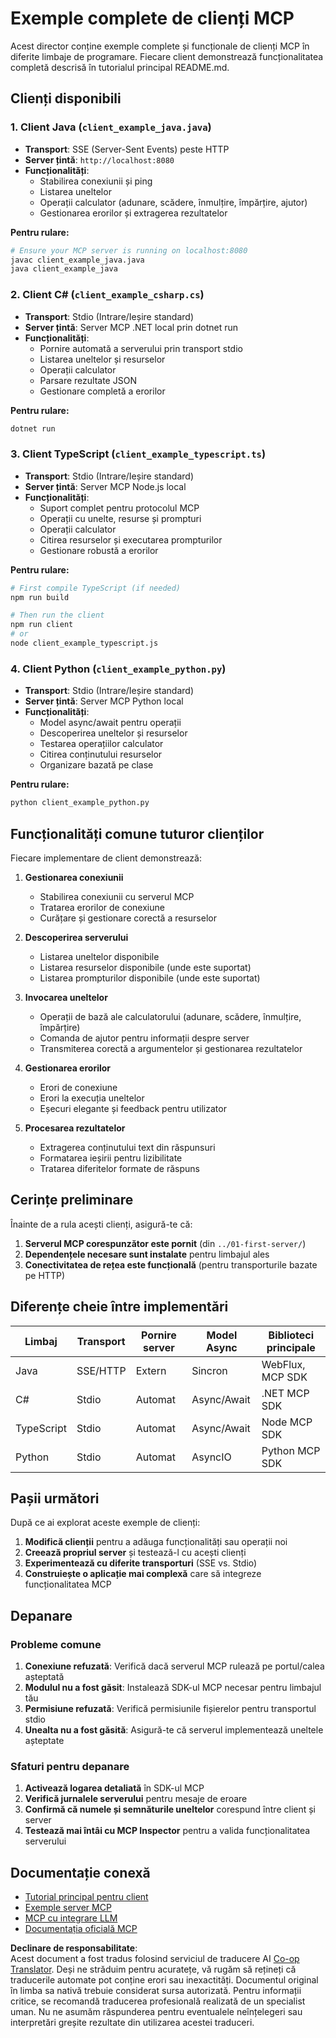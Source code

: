 <!--
CO_OP_TRANSLATOR_METADATA:
{
  "original_hash": "affcf199a44f60283a289dcb69dc144e",
  "translation_date": "2025-07-17T13:36:14+00:00",
  "source_file": "03-GettingStarted/02-client/complete_examples.md",
  "language_code": "ro"
}
-->
# Exemple complete de clienți MCP

Acest director conține exemple complete și funcționale de clienți MCP în diferite limbaje de programare. Fiecare client demonstrează funcționalitatea completă descrisă în tutorialul principal README.md.

## Clienți disponibili

### 1. Client Java (`client_example_java.java`)
- **Transport**: SSE (Server-Sent Events) peste HTTP
- **Server țintă**: `http://localhost:8080`
- **Funcționalități**: 
  - Stabilirea conexiunii și ping
  - Listarea uneltelor
  - Operații calculator (adunare, scădere, înmulțire, împărțire, ajutor)
  - Gestionarea erorilor și extragerea rezultatelor

**Pentru rulare:**
```bash
# Ensure your MCP server is running on localhost:8080
javac client_example_java.java
java client_example_java
```

### 2. Client C# (`client_example_csharp.cs`)
- **Transport**: Stdio (Intrare/Ieșire standard)
- **Server țintă**: Server MCP .NET local prin dotnet run
- **Funcționalități**:
  - Pornire automată a serverului prin transport stdio
  - Listarea uneltelor și resurselor
  - Operații calculator
  - Parsare rezultate JSON
  - Gestionare completă a erorilor

**Pentru rulare:**
```bash
dotnet run
```

### 3. Client TypeScript (`client_example_typescript.ts`)
- **Transport**: Stdio (Intrare/Ieșire standard)
- **Server țintă**: Server MCP Node.js local
- **Funcționalități**:
  - Suport complet pentru protocolul MCP
  - Operații cu unelte, resurse și prompturi
  - Operații calculator
  - Citirea resurselor și executarea prompturilor
  - Gestionare robustă a erorilor

**Pentru rulare:**
```bash
# First compile TypeScript (if needed)
npm run build

# Then run the client
npm run client
# or
node client_example_typescript.js
```

### 4. Client Python (`client_example_python.py`)
- **Transport**: Stdio (Intrare/Ieșire standard)  
- **Server țintă**: Server MCP Python local
- **Funcționalități**:
  - Model async/await pentru operații
  - Descoperirea uneltelor și resurselor
  - Testarea operațiilor calculator
  - Citirea conținutului resurselor
  - Organizare bazată pe clase

**Pentru rulare:**
```bash
python client_example_python.py
```

## Funcționalități comune tuturor clienților

Fiecare implementare de client demonstrează:

1. **Gestionarea conexiunii**
   - Stabilirea conexiunii cu serverul MCP
   - Tratarea erorilor de conexiune
   - Curățare și gestionare corectă a resurselor

2. **Descoperirea serverului**
   - Listarea uneltelor disponibile
   - Listarea resurselor disponibile (unde este suportat)
   - Listarea prompturilor disponibile (unde este suportat)

3. **Invocarea uneltelor**
   - Operații de bază ale calculatorului (adunare, scădere, înmulțire, împărțire)
   - Comanda de ajutor pentru informații despre server
   - Transmiterea corectă a argumentelor și gestionarea rezultatelor

4. **Gestionarea erorilor**
   - Erori de conexiune
   - Erori la execuția uneltelor
   - Eșecuri elegante și feedback pentru utilizator

5. **Procesarea rezultatelor**
   - Extragerea conținutului text din răspunsuri
   - Formatarea ieșirii pentru lizibilitate
   - Tratarea diferitelor formate de răspuns

## Cerințe preliminare

Înainte de a rula acești clienți, asigură-te că:

1. **Serverul MCP corespunzător este pornit** (din `../01-first-server/`)
2. **Dependențele necesare sunt instalate** pentru limbajul ales
3. **Conectivitatea de rețea este funcțională** (pentru transporturile bazate pe HTTP)

## Diferențe cheie între implementări

| Limbaj    | Transport | Pornire server | Model Async | Biblioteci principale |
|-----------|-----------|----------------|-------------|-----------------------|
| Java      | SSE/HTTP  | Extern         | Sincron     | WebFlux, MCP SDK      |
| C#        | Stdio     | Automat        | Async/Await | .NET MCP SDK          |
| TypeScript| Stdio     | Automat        | Async/Await | Node MCP SDK          |
| Python    | Stdio     | Automat        | AsyncIO     | Python MCP SDK        |

## Pașii următori

După ce ai explorat aceste exemple de clienți:

1. **Modifică clienții** pentru a adăuga funcționalități sau operații noi
2. **Creează propriul server** și testează-l cu acești clienți
3. **Experimentează cu diferite transporturi** (SSE vs. Stdio)
4. **Construiește o aplicație mai complexă** care să integreze funcționalitatea MCP

## Depanare

### Probleme comune

1. **Conexiune refuzată**: Verifică dacă serverul MCP rulează pe portul/calea așteptată
2. **Modulul nu a fost găsit**: Instalează SDK-ul MCP necesar pentru limbajul tău
3. **Permisiune refuzată**: Verifică permisiunile fișierelor pentru transportul stdio
4. **Unealta nu a fost găsită**: Asigură-te că serverul implementează uneltele așteptate

### Sfaturi pentru depanare

1. **Activează logarea detaliată** în SDK-ul MCP
2. **Verifică jurnalele serverului** pentru mesaje de eroare
3. **Confirmă că numele și semnăturile uneltelor** corespund între client și server
4. **Testează mai întâi cu MCP Inspector** pentru a valida funcționalitatea serverului

## Documentație conexă

- [Tutorial principal pentru client](./README.md)
- [Exemple server MCP](../../../../03-GettingStarted/01-first-server)
- [MCP cu integrare LLM](../../../../03-GettingStarted/03-llm-client)
- [Documentația oficială MCP](https://modelcontextprotocol.io/)

**Declinare de responsabilitate**:  
Acest document a fost tradus folosind serviciul de traducere AI [Co-op Translator](https://github.com/Azure/co-op-translator). Deși ne străduim pentru acuratețe, vă rugăm să rețineți că traducerile automate pot conține erori sau inexactități. Documentul original în limba sa nativă trebuie considerat sursa autorizată. Pentru informații critice, se recomandă traducerea profesională realizată de un specialist uman. Nu ne asumăm răspunderea pentru eventualele neînțelegeri sau interpretări greșite rezultate din utilizarea acestei traduceri.